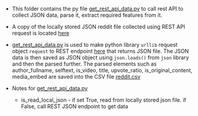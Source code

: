 - This folder contains the py file [get_rest_api_data.py](./get_rest_api_data.py) to call rest API to collect
  JSON data, parse it, extract required features from it.

- A copy of the locally stored JSON reddit file collected using REST API request
is located [here](./reddit.json)

- [get_rest_api_data.py](./get_rest_api_data.py) is used to make python library `urllib` request object `request` to
REST endpoint [here](https://www.reddit.com/r/all.json) that returns JSON file. The JSON
data is then saved as JSON object using `json.loads()` from `json` library and then
the parsed further. The parsed elements such as author_fullname, selftext,  is_video, title, upvote_ratio, 
is_original_content, media_embed are saved into the CSV file [reddit.csv](./reddit.csv)

- Notes for [get_rest_api_data.py](./get_rest_api_data.py)

     -  is_read_local_json - if set True, read from locally stored json file. if False, call REST JSON endpoint to get data